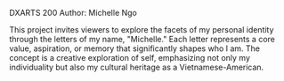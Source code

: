 DXARTS 200
Author: Michelle Ngo 

This project invites viewers to explore the facets of my personal identity through the letters of my name, "Michelle." Each letter represents a core value, aspiration, or memory that significantly shapes who I am. The concept is a creative exploration of self, emphasizing not only my individuality but also my cultural heritage as a Vietnamese-American.
